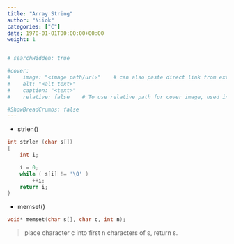 ```yaml
---
title: "Array String"
author: "Niiok"
categories: ["C"]
date: 1970-01-01T00:00:00+00:00
weight: 1


# searchHidden: true

#cover:
#    image: "<image path/url>"    # can also paste direct link from external site
#    alt: "<alt text>"
#    caption: "<text>"
#    relative: false 	# To use relative path for cover image, used in hugo Page-bundles

#ShowBreadCrumbs: false
---
```


- strlen()
```C
int strlen (char s[])
{
	int i;

	i = 0;
	while ( s[i] != '\0' )
		++i;
	return i;
}
```

- memset()
```C
void* memset(char s[], char c, int n);
```
> place character c into first n characters of s, return s.